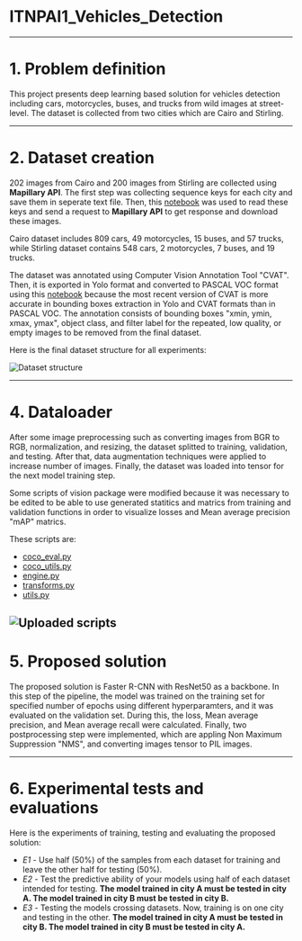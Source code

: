 # ITNPAI1_Vehicles_Detection
---
# 1. **Problem definition** 

This project presents deep learning based solution for vehicles detection including cars, motorcycles, buses, and trucks from wild images at street-level. The dataset is collected from two cities which are Cairo and Stirling.

---
# 2. **Dataset creation**
202 images from Cairo and 200 images from Stirling are collected using **Mapillary API**. The first step was collecting sequence keys for each city and save them in seperate text file. Then, this [notebook](https://github.com/hedayaahmed/ITNPAI1_Vehicles_Detection/blob/main/Mapillary.ipynb) was used to read these keys and send a request to **Mapillary API** to get response and download these images.

Cairo dataset includes 809 cars, 49 motorcycles, 15 buses, and 57 trucks, while Stirling dataset contains 548 cars, 2 motorcycles, 7 buses, and 19 trucks.

The dataset was annotated using Computer Vision Annotation Tool "CVAT". Then, it is exported in Yolo format and converted to PASCAL VOC format using this [notebook](https://github.com/hedayaahmed/ITNPAI1_Vehicles_Detection/blob/main/Yolo%20to%20PASCAL.ipynb) because the most recent version of CVAT is more accurate in bounding boxes extraction in Yolo and CVAT formats than in PASCAL VOC. The annotation consists of bounding boxes "xmin, ymin, xmax, ymax", object class, and filter label for the repeated, low quality, or empty images to be removed from the final dataset.

Here is the final dataset structure for all experiments:

![Dataset structure](https://drive.google.com/uc?export=view&id=1DYcYkdMUM2MnNDR0nX13nKtZo-z-fb19)

---
# 4. **Dataloader**
After some image preprocessing such as converting images from BGR to RGB, normalization, and resizing, the dataset splitted to training, validation, and testing. After that, data augmentation techniques were applied to increase number of images. Finally, the dataset was loaded into tensor for the next model training step.

Some scripts of vision package were modified because it was necessary to be edited to be able to use generated statitics and matrics from training and validation functions in order to visualize losses and Mean average precision "mAP" matrics.

These scripts are:
- [coco_eval.py](https://github.com/hedayaahmed/ITNPAI1_Vehicles_Detection/blob/main/coco_eval.py)
- [coco_utils.py](https://github.com/hedayaahmed/ITNPAI1_Vehicles_Detection/blob/main/coco_utils.py)
- [engine.py](https://github.com/hedayaahmed/ITNPAI1_Vehicles_Detection/blob/main/engine.py)
- [transforms.py](https://github.com/hedayaahmed/ITNPAI1_Vehicles_Detection/blob/main/transforms.py)
- [utils.py](https://github.com/hedayaahmed/ITNPAI1_Vehicles_Detection/blob/main/utils.py)

![Uploaded scripts](https://drive.google.com/uc?export=view&id=1lDWB19o5pzSVxLJjtmJWYpzbLicR00Sq)
---
# 5. **Proposed solution** 

The proposed solution is Faster R-CNN with ResNet50 as a backbone. In this step of the pipeline, the model was trained on the training set for specified number of epochs using different hyperparamters, and it was evaluated on the validation set. During this, the loss, Mean average precision, and Mean average recall were calculated. Finally, two postprocessing step were implemented, which are appling Non Maximum Suppression "NMS", and converting images tensor to PIL images.

---
# 6. **Experimental tests and evaluations** 

Here is the experiments of training, testing and evaluating the proposed solution:
- *E1* - Use half (50%) of the samples from each dataset for training and leave the other half for testing (50%).
- *E2* - Test the predictive ability of your models using half of each dataset intended for testing. **The model trained in city A must be tested in city A. The model trained in city B must be tested in city B.**
- *E3* - Testing the models crossing datasets. Now, training is on one city and testing in the other. **The model trained in city A must be tested in city B. The model trained in city B must be tested in city A.**
